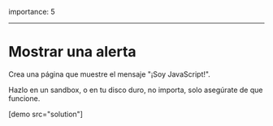 importance: 5

---

# Mostrar una alerta

Crea una página que muestre el mensaje "¡Soy JavaScript!".

Hazlo en un sandbox, o en tu disco duro, no importa, solo asegúrate de que funcione.

[demo src="solution"]

